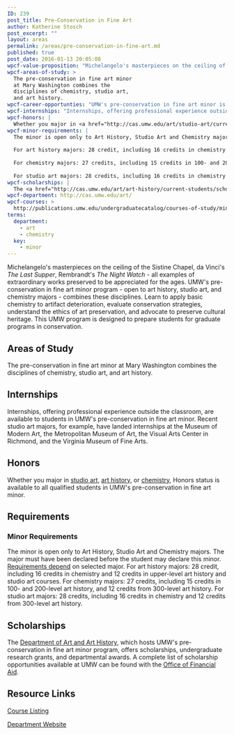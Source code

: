 ```yaml
---
ID: 239
post_title: Pre-Conservation in Fine Art
author: Katherine Stosch
post_excerpt: ""
layout: areas
permalink: /areas/pre-conservation-in-fine-art.md
published: true
post_date: 2016-01-13 20:05:08
wpcf-value-proposition: "Michelangelo's masterpieces on the ceiling of the Sistine Chapel, da Vinci's <em>The Last Supper</em>, Rembrandt's <em>The Night Watch</em> - all examples of extraordinary works preserved to be appreciated for the ages. UMW's pre-conservation in fine art minor program - open to art history, studio art, and chemistry majors - combines these disciplines. Learn to apply basic chemistry to artifact deterioration, evaluate conservation strategies, understand the ethics of art preservation, and advocate to preserve cultural heritage. This UMW program is designed to prepare students for graduate programs in conservation."
wpcf-areas-of-study: >
  The pre-conservation in fine art minor
  at Mary Washington combines the
  disciplines of chemistry, studio art,
  and art history.
wpcf-career-opportunties: "UMW's pre-conservation in fine art minor is designed to prepare students for graduate programs in art conservation. Conservators work in museums, heritage institutions, libraries, archives, laboratories, and government agencies. They are administrators, educators, scientists, technicians, and collections care specialists."
wpcf-internships: "Internships, offering professional experience outside the classroom, are available to students in UMW's pre-conservation in fine art minor. Recent studio art majors, for example, have landed internships at the Museum of Modern Art, the Metropolitan Museum of Art, the Visual Arts Center in Richmond, and the Virginia Museum of Fine Arts."
wpcf-honors: |
  Whether you major in <a href="http://cas.umw.edu/art/studio-art/current-students/honors-studio-art/">studio art</a>, <a href="http://cas.umw.edu/art/art-history/current-students/honors-in-art-history/">art history</a>, or <a href="http://cas.umw.edu/chemistry/research-opportunities/independent-study-and-honors-research/">chemistry</a>, Honors status is available to all qualified students in UMW's pre-conservation in fine art minor.
wpcf-minor-requirements: |
  The minor is open only to Art History, Studio Art and Chemistry majors. The major must have been declared before the student may declare this minor. <a href="http://publications.umw.edu/undergraduatecatalog/courses-of-study/minors/pre-conservation-in-fine-art/">Requirements depend</a> on selected major.
  
  For art history majors: 28 credit, including 16 credits in chemistry and 12 credits in upper-level art history and studio art courses.
  
  For chemistry majors: 27 credits, including 15 credits in 100- and 200-level art history, and 12 credits from 300-level art history.
  
  For studio art majors: 28 credits, including 16 credits in chemistry and 12 credits from 300-level art history.
wpcf-scholarships: |
  The <a href="http://cas.umw.edu/art/art-history/current-students/scholarships/">Department of Art and Art History</a>, which hosts UMW's pre-conservation in fine art minor program, offers scholarships, undergraduate research grants, and departmental awards. A complete list of scholarship opportunities available at UMW can be found with the <a href="https://www.umw.edu/financialaid/types/scholarship-opportunities/">Office of Financial Aid</a>.
wpcf-department: http://cas.umw.edu/art/
wpcf-courses: >
  http://publications.umw.edu/undergraduatecatalog/courses-of-study/minors/pre-conservation-in-fine-art/
terms:
  department:
    - art
    - chemistry
  key:
    - minor
---
```


<!-- Types Custom Fields: -->

<!-- value-proposition -->
Michelangelo's masterpieces on the ceiling of the Sistine Chapel, da Vinci's *The Last Supper*, Rembrandt's *The Night Watch* - all examples of extraordinary works preserved to be appreciated for the ages. UMW's pre-conservation in fine art minor program - open to art history, studio art, and chemistry majors - combines these disciplines. Learn to apply basic chemistry to artifact deterioration, evaluate conservation strategies, understand the ethics of art preservation, and advocate to preserve cultural heritage. This UMW program is designed to prepare students for graduate programs in conservation.
<!-- End value-proposition -->

<!-- areas-of-study -->
## Areas of Study
The pre-conservation in fine art minor at Mary Washington combines the disciplines of chemistry, studio art, and art history.
<!-- End areas-of-study -->

<!-- internships -->
## Internships
Internships, offering professional experience outside the classroom, are available to students in UMW's pre-conservation in fine art minor. Recent studio art majors, for example, have landed internships at the Museum of Modern Art, the Metropolitan Museum of Art, the Visual Arts Center in Richmond, and the Virginia Museum of Fine Arts.
<!-- End internships -->

<!-- honors -->
## Honors
Whether you major in [studio art](http://cas.umw.edu/art/studio-art/current-students/honors-studio-art/), [art history](http://cas.umw.edu/art/art-history/current-students/honors-in-art-history/), or [chemistry](http://cas.umw.edu/chemistry/research-opportunities/independent-study-and-honors-research/), Honors status is available to all qualified students in UMW's pre-conservation in fine art minor.
<!-- End honors -->

<!-- requirements -->
## Requirements

<!-- minor-requirements -->
### Minor Requirements
The minor is open only to Art History, Studio Art and Chemistry majors. The major must have been declared before the student may declare this minor. [Requirements depend](http://publications.umw.edu/undergraduatecatalog/courses-of-study/minors/pre-conservation-in-fine-art/) on selected major. For art history majors: 28 credit, including 16 credits in chemistry and 12 credits in upper-level art history and studio art courses. For chemistry majors: 27 credits, including 15 credits in 100- and 200-level art history, and 12 credits from 300-level art history. For studio art majors: 28 credits, including 16 credits in chemistry and 12 credits from 300-level art history.
<!-- End minor-requirements -->

<!-- End requirements -->

<!-- scholarships -->
## Scholarships
The [Department of Art and Art History](http://cas.umw.edu/art/art-history/current-students/scholarships/), which hosts UMW's pre-conservation in fine art minor program, offers scholarships, undergraduate research grants, and departmental awards. A complete list of scholarship opportunities available at UMW can be found with the [Office of Financial Aid](https://www.umw.edu/financialaid/types/scholarship-opportunities/).
<!-- End scholarships -->

<!-- resource-links -->
## Resource Links

<!-- courses -->
[Course Listing](http://publications.umw.edu/undergraduatecatalog/courses-of-study/minors/pre-conservation-in-fine-art/)

<!-- End courses -->


<!-- department -->
[Department Website](http://cas.umw.edu/art/)

<!-- End department -->

<!-- End resource-links -->

<!-- End Types Custom Fields -->